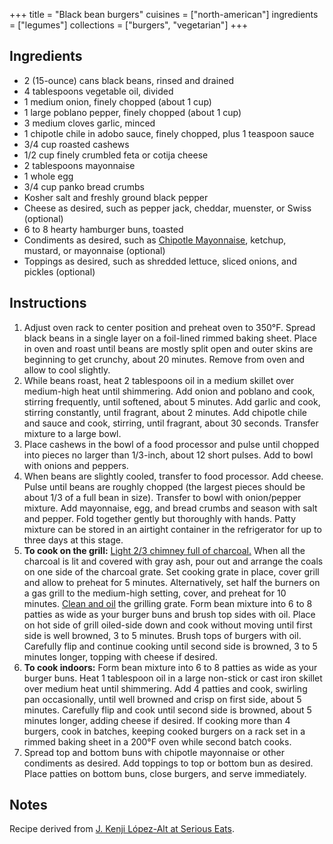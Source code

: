 +++
title = "Black bean burgers"
cuisines = ["north-american"]
ingredients = ["legumes"]
collections = ["burgers", "vegetarian"]
+++


## Ingredients

- 2 (15-ounce) cans black beans, rinsed and drained
- 4 tablespoons vegetable oil, divided
- 1 medium onion, finely chopped (about 1 cup)
- 1 large poblano pepper, finely chopped (about 1 cup)
- 3 medium cloves garlic, minced
- 1 chipotle chile in adobo sauce, finely chopped, plus 1 teaspoon sauce
- 3/4 cup roasted cashews
- 1/2 cup finely crumbled feta or cotija cheese
- 2 tablespoons mayonnaise
- 1 whole egg
- 3/4 cup panko bread crumbs
- Kosher salt and freshly ground black pepper
- Cheese as desired, such as pepper jack, cheddar, muenster, or Swiss (optional)
- 6 to 8 hearty hamburger buns, toasted
- Condiments as desired, such as [Chipotle Mayonnaise](https://www.seriouseats.com/recipes/2011/06/sauced-chipotle-mayonnaise-recipe.html), ketchup, mustard, or mayonnaise (optional)
- Toppings as desired, such as shredded lettuce, sliced onions, and pickles (optional)

## Instructions

1. Adjust oven rack to center position and preheat oven to 350°F. Spread black beans in a single layer on a foil-lined rimmed baking sheet. Place in oven and roast until beans are mostly split open and outer skins are beginning to get crunchy, about 20 minutes. Remove from oven and allow to cool slightly.
2. While beans roast, heat 2 tablespoons oil in a medium skillet over medium-high heat until shimmering. Add onion and poblano and cook, stirring frequently, until softened, about 5 minutes. Add garlic and cook, stirring constantly, until fragrant, about 2 minutes. Add chipotle chile and sauce and cook, stirring, until fragrant, about 30 seconds. Transfer mixture to a large bowl.
3. Place cashews in the bowl of a food processor and pulse until chopped into pieces no larger than 1/3-inch, about 12 short pulses. Add to bowl with onions and peppers.
4. When beans are slightly cooled, transfer to food processor. Add cheese. Pulse until beans are roughly chopped (the largest pieces should be about 1/3 of a full bean in size). Transfer to bowl with onion/pepper mixture. Add mayonnaise, egg, and bread crumbs and season with salt and pepper. Fold together gently but thoroughly with hands. Patty mixture can be stored in an airtight container in the refrigerator for up to three days at this stage.
5. **To cook on the grill:** [Light 2/3 chimney full of charcoal.](https://www.seriouseats.com/2009/04/grilling-lighting-the-fire-without-lighter-fluid.html) When all the charcoal is lit and covered with gray ash, pour out and arrange the coals on one side of the charcoal grate. Set cooking grate in place, cover grill and allow to preheat for 5 minutes. Alternatively, set half the burners on a gas grill to the medium-high setting, cover, and preheat for 10 minutes. [Clean and oil](https://www.seriouseats.com/2010/04/how-to-clean-your-grill-barbecue-oiling-thegrate-charcoal.html#cleaningthegrillgrate) the grilling grate. Form bean mixture into 6 to 8 patties as wide as your burger buns and brush top sides with oil. Place on hot side of grill oiled-side down and cook without moving until first side is well browned, 3 to 5 minutes. Brush tops of burgers with oil. Carefully flip and continue cooking until second side is browned, 3 to 5 minutes longer, topping with cheese if desired.
6. **To cook indoors:** Form bean mixture into 6 to 8 patties as wide as your burger buns. Heat 1 tablespoon oil in a large non-stick or cast iron skillet over medium heat until shimmering. Add 4 patties and cook, swirling pan occasionally, until well browned and crisp on first side, about 5 minutes. Carefully flip and cook until second side is browned, about 5 minutes longer, adding cheese if desired. If cooking more than 4 burgers, cook in batches, keeping cooked burgers on a rack set in a rimmed baking sheet in a 200°F oven while second batch cooks.
7. Spread top and bottom buns with chipotle mayonnaise or other condiments as desired. Add toppings to top or bottom bun as desired. Place patties on bottom buns, close burgers, and serve immediately.

## Notes

Recipe derived from [J. Kenji López-Alt at Serious Eats](https://www.seriouseats.com/the-best-black-bean-burger-recipe).
